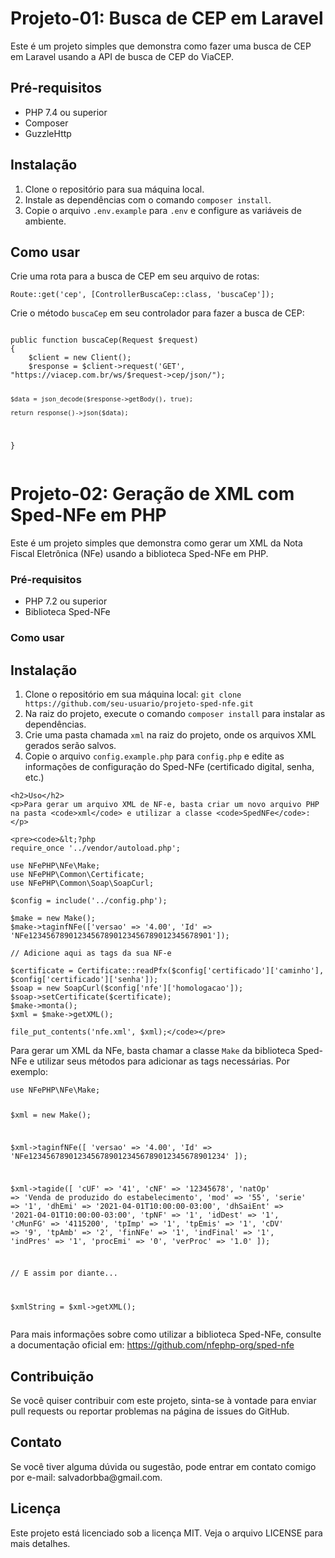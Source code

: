 <!-- Título do Projeto -->
<h1>Projeto-01: Busca de CEP em Laravel</h1>
<!-- Descrição -->
<p>Este é um projeto simples que demonstra como fazer uma busca de CEP em Laravel usando a API de busca de CEP do ViaCEP.</p>
<!-- Pré-requisitos -->
<h2>Pré-requisitos</h2>
<ul>
  <li>PHP 7.4 ou superior</li>
  <li>Composer</li>
  <li>GuzzleHttp</li>
</ul>
<!-- Instalação -->
<h2>Instalação</h2>
<ol>
  <li>Clone o repositório para sua máquina local.</li>
  <li>Instale as dependências com o comando <code>composer install</code>.</li>
  <li>Copie o arquivo <code>.env.example</code> para <code>.env</code> e configure as variáveis de ambiente.</li>
</ol>
<!-- Como usar -->
<h2>Como usar</h2>
<p>Crie uma rota para a busca de CEP em seu arquivo de rotas:</p>
<pre><code>Route::get('cep', [ControllerBuscaCep::class, 'buscaCep']);</code></pre>
<p>Crie o método <code>buscaCep</code> em seu controlador para fazer a busca de CEP:</p>
<pre><code>
public function buscaCep(Request $request)
{
    $client = new Client();
    $response = $client->request('GET', "https://viacep.com.br/ws/$request->cep/json/");

    $data = json_decode($response->getBody(), true);

    return response()->json($data);
}
</code></pre>


<h1>Projeto-02: Geração de XML com Sped-NFe em PHP</h1>
<p>Este é um projeto simples que demonstra como gerar um XML da Nota Fiscal Eletrônica (NFe) usando a biblioteca Sped-NFe em PHP.</p>
<h3>Pré-requisitos</h3>
<ul>
  <li>PHP 7.2 ou superior</li>
  <li>Biblioteca Sped-NFe</li>
</ul>
<h3>Como usar</h3>
<h2>Instalação</h2>
    <ol>
      <li>Clone o repositório em sua máquina local: <code>git clone https://github.com/seu-usuario/projeto-sped-nfe.git</code></li>
      <li>Na raiz do projeto, execute o comando <code>composer install</code> para instalar as dependências.</li>
      <li>Crie uma pasta chamada <code>xml</code> na raiz do projeto, onde os arquivos XML gerados serão salvos.</li>
      <li>Copie o arquivo <code>config.example.php</code> para <code>config.php</code> e edite as informações de configuração do Sped-NFe (certificado digital, senha, etc.)</li>
    </ol>
    
    <h2>Uso</h2>
    <p>Para gerar um arquivo XML de NF-e, basta criar um novo arquivo PHP na pasta <code>xml</code> e utilizar a classe <code>SpedNFe</code>:</p>
    
    <pre><code>&lt;?php
    require_once '../vendor/autoload.php';

    use NFePHP\NFe\Make;
    use NFePHP\Common\Certificate;
    use NFePHP\Common\Soap\SoapCurl;

    $config = include('../config.php');

    $make = new Make();
    $make->taginfNFe(['versao' => '4.00', 'Id' => 'NFe12345678901234567890123456789012345678901']);

    // Adicione aqui as tags da sua NF-e

    $certificate = Certificate::readPfx($config['certificado']['caminho'], $config['certificado']['senha']);
    $soap = new SoapCurl($config['nfe']['homologacao']);
    $soap->setCertificate($certificate);
    $make->monta();
    $xml = $make->getXML();

    file_put_contents('nfe.xml', $xml);</code></pre>

<p>Para gerar um XML da NFe, basta chamar a classe <code>Make</code> da biblioteca Sped-NFe e utilizar seus métodos para adicionar as tags necessárias. Por exemplo:</p>
<pre><code>use NFePHP\NFe\Make;

$xml = new Make();

$xml->taginfNFe([
    'versao' => '4.00',
    'Id' => 'NFe12345678901234567890123456789012345678901234'
]);

$xml->tagide([
    'cUF' => '41',
    'cNF' => '12345678',
    'natOp' => 'Venda de produzido do estabelecimento',
    'mod' => '55',
    'serie' => '1',
    'dhEmi' => '2021-04-01T10:00:00-03:00',
    'dhSaiEnt' => '2021-04-01T10:00:00-03:00',
    'tpNF' => '1',
    'idDest' => '1',
    'cMunFG' => '4115200',
    'tpImp' => '1',
    'tpEmis' => '1',
    'cDV' => '9',
    'tpAmb' => '2',
    'finNFe' => '1',
    'indFinal' => '1',
    'indPres' => '1',
    'procEmi' => '0',
    'verProc' => '1.0'
]);

// E assim por diante...

$xmlString = $xml->getXML();
</code></pre>
<p>Para mais informações sobre como utilizar a biblioteca Sped-NFe, consulte a documentação oficial em: <a href="https://github.com/nfephp-org/sped-nfe">https://github.com/nfephp-org/sped-nfe</a></p>


<!-- Contribuição -->
<h2>Contribuição</h2>
<p>Se você quiser contribuir com este projeto, sinta-se à vontade para enviar pull requests ou reportar problemas na página de issues do GitHub.</p>
<!-- Contato -->
<h2>Contato</h2>
<p>Se você tiver alguma dúvida ou sugestão, pode entrar em contato comigo por e-mail: salvadorbba@gmail.com.</p>
<!-- Licença -->
<h2>Licença</h2>
<p>Este projeto está licenciado sob a licença MIT. Veja o arquivo LICENSE para mais detalhes.</p>



